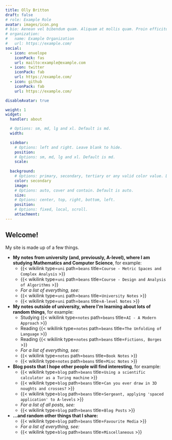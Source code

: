 ```yaml
---
title: Olly Britton
draft: false
# role: Example Role
avatar: images/icon.png
# bio: Aenean vel bibendum quam. Aliquam at mollis quam. Proin efficitur.
# organization:
#   name: Example Organization
#   url: https://example.com/
social:
  - icon: envelope
    iconPack: fas
    url: mailto:example@example.com
  - icon: twitter
    iconPack: fab
    url: https://example.com/
  - icon: github
    iconPack: fab
    url: https://example.com/

disableAvatar: true

weight: 1
widget:
  handler: about

  # Options: sm, md, lg and xl. Default is md.
  width:

  sidebar:
    # Options: left and right. Leave blank to hide.
    position:
    # Options: sm, md, lg and xl. Default is md.
    scale:
  
  background:
    # Options: primary, secondary, tertiary or any valid color value. Default is primary.
    color: secondary
    image:
    # Options: auto, cover and contain. Default is auto.
    size:
    # Options: center, top, right, bottom, left.
    position:
    # Options: fixed, local, scroll.
    attachment: 
---
```


## Welcome!
My site is made up of a few things.

- __My notes from university (and, previously, A-level), where I am studying Mathematics and Computer Science__, for example:
  - {{< wikilink type=`uni` path=`beans` title=`Course - Metric Spaces and Complex Analysis` >}}
  - {{< wikilink type=`uni` path=`beans` title=`Course - Design and Analysis of Algorithms` >}}
  - _For a list of everything, see:_
  - {{< wikilink type=`uni` path=`beans` title=`University Notes` >}}
  - {{< wikilink type=`uni` path=`beans` title=`A-level Notes` >}}
- __My notes outside of university, where I'm learning about lots of random things__, for example:
  - Studying {{< wikilink type=`notes` path=`beans` title=`AI - A Modern Approach` >}}
  - Reading {{< wikilink type=`notes` path=`beans` title=`The Unfolding of Language` >}}
  - Reading {{< wikilink type=`notes` path=`beans` title=`Fictions, Borges` >}}
  - _For a list of everything, see:_
  - {{< wikilink type=`notes` path=`beans` title=`Book Notes` >}}
  - {{< wikilink type=`notes` path=`beans` title=`Misc Notes` >}}
- __Blog posts that I hope other people will find interesting__, for example:
  - {{< wikilink type=`blog` path=`beans` title=`Using a scientific calculator as a Turing machine` >}}
  - {{< wikilink type=`blog` path=`beans` title=`Can you ever draw in 3D noughts and crosses?` >}}
  - {{< wikilink type=`blog` path=`beans` title=`Sergeant, applying 'spaced application' to A-levels` >}}
  - _For a list of all posts, see:_
  - {{< wikilink type=`blog` path=`beans` title=`Blog Posts` >}}
- __...and random other things that I share:__
  - {{< wikilink type=`blog` path=`beans` title=`Favourite Media` >}}
  - _For a list of everything, see:_
  - {{< wikilink type=`blog` path=`beans` title=`Miscellaneous` >}}